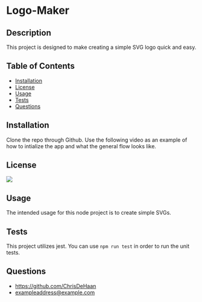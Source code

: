# Logo-Maker

  ## Description
  This project is designed to make creating a simple SVG logo quick and easy. 

  ## Table of Contents
  - [Installation](#Installation)
  - [License](#License)
  - [Usage](#Usage)
  - [Tests](#Tests)
  - [Questions](#Questions)

  ## Installation
  Clone the repo through Github. Use the following video as an example of how to intialize the app and what the general flow looks like.

  ## License
  <a href='https://choosealicense.com/licenses/mit/' target='_blank'><img src='https://img.shields.io/badge/License-MIT-blue'></a>

  ## Usage
  The intended usage for this node project is to create simple SVGs.
  
  ## Tests
  This project utilizes jest. You can use ``npm run test`` in order to run the unit tests.

  ## Questions
  - https://github.com/ChrisDeHaan
  - exampleaddress@example.com